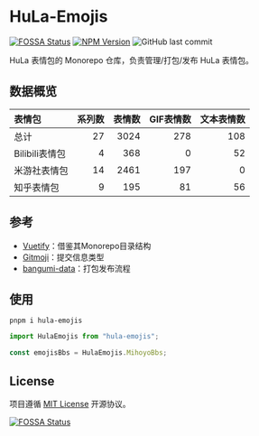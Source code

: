 # HuLa-Emojis

[![FOSSA Status](https://app.fossa.com/api/projects/git%2Bgithub.com%2FHuLaSpark%2FHuLa-Emojis.svg?type=shield)](https://app.fossa.com/projects/git%2Bgithub.com%2FHuLaSpark%2FHuLa-Emojis?ref=badge_shield)
[![NPM Version](https://img.shields.io/npm/v/hula-emojis?style=flat-square)](https://npmjs.org/package/hula-emojis)
![GitHub last commit](https://img.shields.io/github/last-commit/HuLaSpark/HuLa-Emojis?style=flat-square)

HuLa 表情包的 Monorepo 仓库，负责管理/打包/发布 HuLa 表情包。

## 数据概览

| 表情包         | 系列数 |  表情数 | GIF表情数 | 文本表情数 |
| :---------- | --: | ---: | -----: | ----: |
| 总计          |  27 | 3024 |    278 |   108 |
| Bilibili表情包 |   4 |  368 |      0 |    52 |
| 米游社表情包      |  14 | 2461 |    197 |     0 |
| 知乎表情包       |   9 |  195 |     81 |    56 |

## 参考

- [Vuetify](https://github.com/vuetifyjs/vuetify)：借鉴其Monorepo目录结构
- [Gitmoji](https://github.com/patou/gitmoji-intellij-plugin/)：提交信息类型
- [bangumi-data](https://github.com/bangumi-data/bangumi-data)：打包发布流程

## 使用

```shell
pnpm i hula-emojis
```

```typescript
import HulaEmojis from "hula-emojis";

const emojisBbs = HulaEmojis.MihoyoBbs;
```

## License

项目遵循 [MIT License](./LICENSE.md) 开源协议。


[![FOSSA Status](https://app.fossa.com/api/projects/git%2Bgithub.com%2FHuLaSpark%2FHuLa-Emojis.svg?type=large)](https://app.fossa.com/projects/git%2Bgithub.com%2FHuLaSpark%2FHuLa-Emojis?ref=badge_large)

